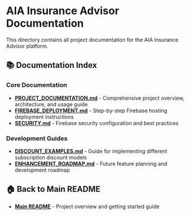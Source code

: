 # AIA Insurance Advisor Documentation

This directory contains all project documentation for the AIA Insurance Advisor platform.

## 📚 Documentation Index

### Core Documentation
- **[PROJECT_DOCUMENTATION.md](./PROJECT_DOCUMENTATION.md)** - Comprehensive project overview, architecture, and usage guide
- **[FIREBASE_DEPLOYMENT.md](./FIREBASE_DEPLOYMENT.md)** - Step-by-step Firebase hosting deployment instructions
- **[SECURITY.md](./SECURITY.md)** - Firebase security configuration and best practices

### Development Guides
- **[DISCOUNT_EXAMPLES.md](./DISCOUNT_EXAMPLES.md)** - Guide for implementing different subscription discount models
- **[ENHANCEMENT_ROADMAP.md](./ENHANCEMENT_ROADMAP.md)** - Future feature planning and development roadmap

## 🏠 Back to Main README
- **[Main README](../README.md)** - Project overview and getting started guide